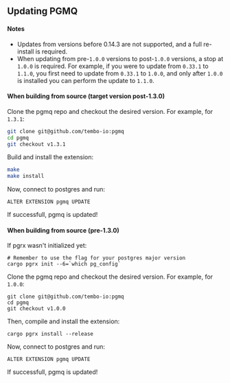 ## Updating PGMQ

#### Notes
- Updates from versions before 0.14.3 are not supported, and a full re-install
is required.
- When updating from pre-`1.0.0` versions to post-`1.0.0` versions, a stop at
`1.0.0` is required. For example, if you were to update from `0.33.1` to `1.1.0`,
you first need to update from `0.33.1` to `1.0.0`, and only after `1.0.0` is
installed you can perform the update to `1.1.0`.

#### When building from source (target version post-1.3.0)
Clone the pgmq repo and checkout the desired version. For example, for `1.3.1`:

```bash
git clone git@github.com/tembo-io:pgmq
cd pgmq
git checkout v1.3.1
```

Build and install the extension:
```bash
make
make install
```

Now, connect to postgres and run:
```
ALTER EXTENSION pgmq UPDATE
```

If successfull, pgmq is updated!

#### When building from source (pre-1.3.0)

If pgrx wasn't initialized yet:
```
# Remember to use the flag for your postgres major version
cargo pgrx init --6=`which pg_config`
```

Clone the pgmq repo and checkout the desired version. For example, for `1.0.0`:
```
git clone git@github.com/tembo-io:pgmq
cd pgmq
git checkout v1.0.0
```

Then, compile and install the extension:
```
cargo pgrx install --release
```

Now, connect to postgres and run:
```
ALTER EXTENSION pgmq UPDATE
```

If successfull, pgmq is updated!
